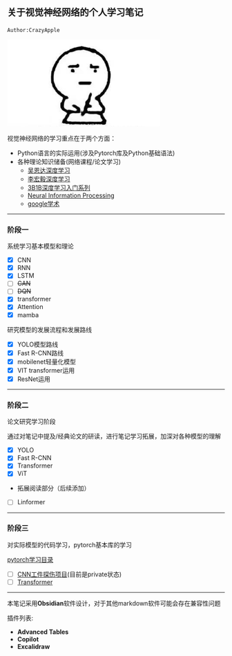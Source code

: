 ## 关于视觉神经网络的个人学习笔记
`Author:CrazyApple`

![pic1](data/pic1.jpg)

视觉神经网络的学习重点在于两个方面：
* Python语言的实际运用(涉及Pytorch库及Python基础语法)
* 各种理论知识储备(网络课程/论文学习)
	* [吴恩达深度学习](https://www.bilibili.com/video/BV1gb411j7Bs/?vd_source=0b4bcbffc670d0a15a1b455a60a6b8de)
	* [李宏毅深度学习](https://www.bilibili.com/video/BV1zbksYEE5c/?spm_id_from=333.1007.top_right_bar_window_default_collection.content.click&vd_source=0b4bcbffc670d0a15a1b455a60a6b8de)
	* [3B1B深度学习入门系列](https://space.bilibili.com/88461692/lists/1528929?type=series)
	* [Neural Information Processing](https://papers.nips.cc/)
	* [google学术](https://scholar.google.com.hk/)

---
### 阶段一
系统学习基本模型和理论
- [x] CNN
- [x] RNN
- [x] LSTM
- [ ] ~~GAN~~
- [ ] ~~DQN~~
- [x] transformer
- [x] Attention
- [x] mamba

研究模型的发展流程和发展路线
- [x] YOLO模型路线
- [x] Fast R-CNN路线
- [x] mobilenet轻量化模型
- [x] VIT transformer运用
- [x] ResNet运用

---
### 阶段二
论文研究学习阶段

通过对笔记中提及/经典论文的研读，进行笔记学习拓展，加深对各种模型的理解

- [x] YOLO
- [x] Fast R-CNN
- [x] Transformer
- [x] ViT

* 拓展阅读部分（后续添加）
* [ ] Linformer

---
### 阶段三
对实际模型的代码学习，pytorch基本库的学习

[pytorch学习目录](pytorch/学习目录.md)

- [ ] [CNN工件探伤项目](https://github.com/1006279002/CNN-SurfaceDefectDetection)(目前是private状态)
- [ ] [Transformer](https://github.com/tensorflow/tensor2tensor)

---
本笔记采用**Obsidian**软件设计，对于其他markdown软件可能会存在兼容性问题

插件列表:
* **Advanced Tables**
* **Copilot**
* **Excalidraw**